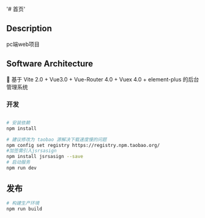 '# 首页' 

## Description
pc端web项目

## Software Architecture
🎉 基于 Vite 2.0 + Vue3.0 + Vue-Router 4.0 + Vuex 4.0 + element-plus 的后台管理系统

### 开发

```bash

# 安装依赖
npm install

# 建议修改为 taobao 源解决下载速度慢的问题
npm config set registry https://registry.npm.taobao.org/
#加签需引入jsrsasign
npm install jsrsasign --save
# 启动服务
npm run dev
```

## 发布

```bash
# 构建生产环境
npm run build
```